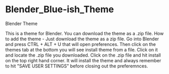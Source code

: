 # Blender_Blue-ish_Theme
Blender Theme

This is a theme for Blender. You can download the theme as a .zip file. 
How to add the theme - Just download the theme as a zip file. Go into Blender and press CTRL + ALT + U that will open preferences.
Then click on the themes tab at the bottom you will see install theme from a file. Click on it and locate the .zip file you downloaded.
Click on the .zip file and hit install on the top right hand corner. It will install the theme and always remember to hit 
"SAVE USER SETTINGS" before closing out the preferemnces. 

